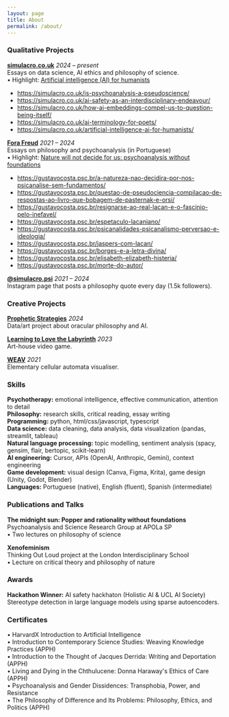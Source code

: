 ```yaml
---
layout: page
title: About
permalink: /about/
---
```


### Qualitative Projects

**[simulacro.co.uk](https://simulacro.co.uk?ref=simulacro.co.uk)** _2024 – present_  
Essays on data science, AI ethics and philosophy of science.  
• Highlight: [Artificial intelligence (AI) for humanists](https://simulacro.co.uk/ai-for-humanists?ref=simulacro.co.uk)

- https://simulacro.co.uk/is-psychoanalysis-a-pseudoscience/
- https://simulacro.co.uk/ai-safety-as-an-interdisciplinary-endeavour/
- https://simulacro.co.uk/how-ai-embeddings-compel-us-to-question-being-itself/
- https://simulacro.co.uk/ai-terminology-for-poets/
- https://simulacro.co.uk/artificial-intelligence-ai-for-humanists/

**[Fora Freud](https://gustavocosta.psc.br/?ref=simulacro.co.uk)** _2021 – 2024_  
Essays on philosophy and psychoanalysis (in Portuguese)  
• Highlight: [Nature will not decide for us: psychoanalysis without foundations](https://gustavocosta.psc.br/nature-will-not-decide-for-us?ref=simulacro.co.uk)

- https://gustavocosta.psc.br/a-natureza-nao-decidira-por-nos-psicanalise-sem-fundamentos/
- https://gustavocosta.psc.br/questao-de-pseudociencia-compilacao-de-respostas-ao-livro-que-bobagem-de-pasternak-e-orsi/
- https://gustavocosta.psc.br/resignarse-ao-real-lacan-e-o-fascinio-pelo-inefavel/
- https://gustavocosta.psc.br/espetaculo-lacaniano/
- https://gustavocosta.psc.br/psicanalidades-psicanalismo-perversao-e-ideologia/
- https://gustavocosta.psc.br/jaspers-com-lacan/
- https://gustavocosta.psc.br/borges-e-a-letra-divina/
- https://gustavocosta.psc.br/elisabeth-elizabeth-histeria/
- https://gustavocosta.psc.br/morte-do-autor/

**[@simulacro.psi](https://www.instagram.com/simulacro.psi/?ref=simulacro.co.uk)** _2021 – 2024_  
Instagram page that posts a philosophy quote every day (1.5k followers).

### Creative Projects

**[Prophetic Strategies](https://prophetic.streamlit.app/?ref=simulacro.co.uk)** _2024_  
Data/art project about oracular philosophy and AI.

**[Learning to Love the Labyrinth](https://noah-art3mis.itch.io/learning-to-love-the-labyrinth?ref=simulacro.co.uk)** _2023_  
Art-house video game.

**[WEAV](https://github.com/noah-art3mis/weav?ref=simulacro.co.uk)** _2021_  
Elementary cellular automata visualiser.

### Skills

**Psychotherapy:** emotional intelligence, effective communication, attention to detail  
**Philosophy:** research skills, critical reading, essay writing  
**Programming:** python, html/css/javascript, typescript  
**Data science:** data cleaning, data analysis, data visualization (pandas, streamlit, tableau)  
**Natural language processing:** topic modelling, sentiment analysis (spacy, gensim, flair, bertopic, scikit-learn)  
**AI engineering:** Cursor, APIs (OpenAI, Anthropic, Gemini), context engineering  
**Game development:** visual design (Canva, Figma, Krita), game design (Unity, Godot, Blender)  
**Languages:** Portuguese (native), English (fluent), Spanish (intermediate)

### Publications and Talks

**The midnight sun: Popper and rationality without foundations**  
Psychoanalysis and Science Research Group at APOLa SP  
• Two lectures on philosophy of science

**Xenofeminism**  
Thinking Out Loud project at the London Interdisciplinary School  
• Lecture on critical theory and philosophy of nature

### Awards

**Hackathon Winner:** AI safety hackhaton (Holistic AI & UCL AI Society)  
Stereotype detection in large language models using sparse autoencoders.

### Certificates

• HarvardX Introduction to Artificial Intelligence  
• Introduction to Contemporary Science Studies: Weaving Knowledge Practices (APPH)  
• Introduction to the Thought of Jacques Derrida: Writing and Deportation (APPH)  
• Living and Dying in the Chthulucene: Donna Haraway's Ethics of Care (APPH)  
• Psychoanalysis and Gender Dissidences: Transphobia, Power, and Resistance  
• The Philosophy of Difference and Its Problems: Philosophy, Ethics, and Politics (APPH)

